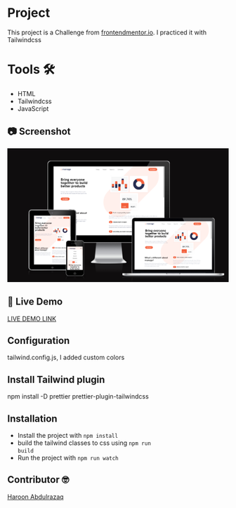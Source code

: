 # Project
This project is a Challenge from [frontendmentor.io](https://www.frontendmentor.io/challenges/manage-landing-page-SLXqC6P5). I practiced it with Tailwindcss 

# Tools :hammer_and_wrench:
- HTML
- Tailwindcss
- JavaScript

## :camera: Screenshot 
![screenshot](/img/manage-screenshot-responsiveness.png)

## :rocket: Live Demo
[LIVE DEMO LINK](https://haroonabdulrazaq.github.io/manage-landing-tailwind/)

## Configuration
tailwind.config.js, I added custom colors

## Install Tailwind plugin
npm install -D prettier prettier-plugin-tailwindcss

## Installation
- Install the project with <code>npm install</code>
- build the tailwind classes to css using <code>npm run build</code>
- Run the project with <code>npm run watch</code>

## Contributor  :nerd_face:
[Haroon Abdulrazaq](http://haroonabdulrazaq.tech/)